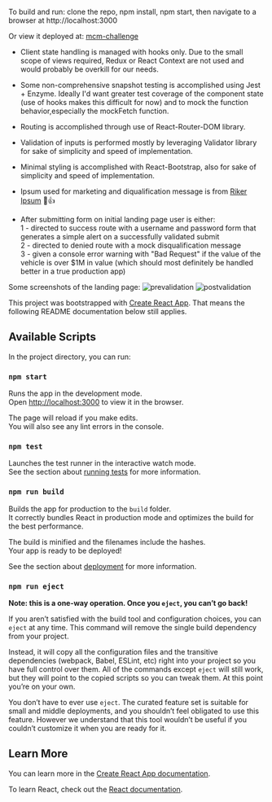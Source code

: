 To build and run: clone the repo, npm install, npm start, then navigate to a browser at http://localhost:3000

Or view it deployed at: [mcm-challenge](https://mcm-challenge.surge.sh)

- Client state handling is managed with hooks only. Due to the small scope of views required, Redux or React Context are not used and would probably be overkill for our needs.

- Some non-comprehensive snapshot testing is accomplished using Jest + Enzyme. Ideally I'd want greater test coverage of the component state (use of hooks makes this difficult for now) and to mock the function behavior,especially the mockFetch function.

- Routing is accomplished through use of React-Router-DOM library.

- Validation of inputs is performed mostly by leveraging Validator library for sake of simplicity and speed of implementation.

- Minimal styling is accomplished with React-Bootstrap, also for sake of simplicity and speed of implementation.

- Ipsum used for marketing and diqualification message is from [Riker Ipsum](http://rikeripsum.com/#!/) 🤩👍

- After submitting form on initial landing page user is either:  
  1 - directed to success route with a username and password form that generates a simple alert on a successfully validated submit  
  2 - directed to denied route with a mock disqualification message  
  3 - given a console error warning with "Bad Request" if the value of the vehicle is over \$1M in value (which should most definitely be handled better in a true production app)

Some screenshots of the landing page:
![prevalidation](https://i.imgur.com/aIRE6eZ.png)
![postvalidation](https://i.imgur.com/4nm4DW7.png)

This project was bootstrapped with [Create React App](https://github.com/facebook/create-react-app).
That means the following README documentation below still applies.

## Available Scripts

In the project directory, you can run:

### `npm start`

Runs the app in the development mode.<br />
Open [http://localhost:3000](http://localhost:3000) to view it in the browser.

The page will reload if you make edits.<br />
You will also see any lint errors in the console.

### `npm test`

Launches the test runner in the interactive watch mode.<br />
See the section about [running tests](https://facebook.github.io/create-react-app/docs/running-tests) for more information.

### `npm run build`

Builds the app for production to the `build` folder.<br />
It correctly bundles React in production mode and optimizes the build for the best performance.

The build is minified and the filenames include the hashes.<br />
Your app is ready to be deployed!

See the section about [deployment](https://facebook.github.io/create-react-app/docs/deployment) for more information.

### `npm run eject`

**Note: this is a one-way operation. Once you `eject`, you can’t go back!**

If you aren’t satisfied with the build tool and configuration choices, you can `eject` at any time. This command will remove the single build dependency from your project.

Instead, it will copy all the configuration files and the transitive dependencies (webpack, Babel, ESLint, etc) right into your project so you have full control over them. All of the commands except `eject` will still work, but they will point to the copied scripts so you can tweak them. At this point you’re on your own.

You don’t have to ever use `eject`. The curated feature set is suitable for small and middle deployments, and you shouldn’t feel obligated to use this feature. However we understand that this tool wouldn’t be useful if you couldn’t customize it when you are ready for it.

## Learn More

You can learn more in the [Create React App documentation](https://facebook.github.io/create-react-app/docs/getting-started).

To learn React, check out the [React documentation](https://reactjs.org/).
